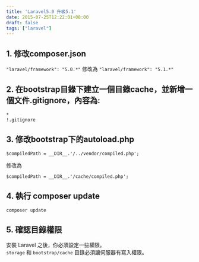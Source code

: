 ```yaml
---
title: 'Laravel5.0 升級5.1'
date: 2015-07-25T12:22:01+08:00
draft: false
tags: ["laravel"]
---
```


## 1. 修改composer.json

`"laravel/framework": "5.0.*"` 修改為 `"laravel/framework": "5.1.*"`

## 2. 在bootstrap目錄下建立一個目錄cache，並新增一個文件.gitignore，內容為:

```
*
!.gitignore
```

## 3. 修改bootstrap下的autoload.php

`$compiledPath = __DIR__.'/../vendor/compiled.php';`

修改為

`$compiledPath = __DIR__.'/cache/compiled.php';`

## 4. 執行 composer update

`composer update`

## 5. 確認目錄權限

安裝 Laravel 之後，你必須設定一些權限。  
`storage` 和 `bootstrap/cache` 目錄必須讓伺服器有寫入權限。
